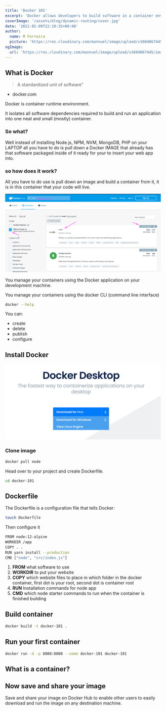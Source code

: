 ```yaml
---
title: 'Docker 101'
excerpt: 'Docker allows developers to build software in a container environment. Instead of Virtual Machines which are cumbersome Docker is light weight and allows you to isolate your program and development to a single container.'
coverImage: '/assets/blog/dynamic-routing/cover.jpg'
date: '2021-02-09T22:10:35+00:00'
author:
  name: M Ferreira
  picture: 'https://res.cloudinary.com/mannuel/image/upload/v1604067445/images/mee.jpg'
ogImage:
  url: 'https://res.cloudinary.com/mannuel/image/upload/v1604067445/images/mee.jpg'
---
```


## What is Docker

> A standardized unit of software"

- docker.com

Docker is container runtime environment.

It isolates all software dependencies required to build and run an application into one neat and small (mostly) container.

### So what?

Well instead of installing Node.js, NPM, NVM, MongoDB, PHP on your LAPTOP all you have to do is pull down a Docker IMAGE that already has that software packaged inside of it ready for your to insert your web app into.

### so how does it work?

All you have to do use is pull down an image and build a container from it, it is in this container that your code will live.

![node](./.images/node-image.png)

You manage your containers using the Docker application on your development machine.

You manage your containers using the docker CLI (command line interface)

```bash
docker --help
```

You can:

- create
- delete
- publish
- configure

## Install Docker

![install](.images/docker-desktop.png)

### Clone image

```bash
docker pull node
```

Head over to your project and create Dockerfile.

```bash
cd docker-101
```

## Dockerfile

The Dockerfile is a configuration file that tells Docker:

```bash
touch Dockerfile
```

Then configure it

```bash
FROM node:12-alpine
WORKDIR /app
COPY . .
RUN yarn install --production
CMD ["node", "src/index.js"]
```

1. **FROM** what software to use
2. **WORKDIR** to put your website
3. **COPY** which website files to place in which folder in the docker container, first dot is your root, second dot is container root
4. **RUN** Installation commands for node app
5. **CMD** which node starter commands to run when the container is finished building

## Build container

```bash
docker build -t docker-101 .
```

## Run your first container

```bash
docker run -d -p 8080:8080 --name docker-101 docker-101
```

## What is a container?

## Now save and share your image

Save and share your image on Docker Hub to enable other users to easily download and run the image on any destination machine.
